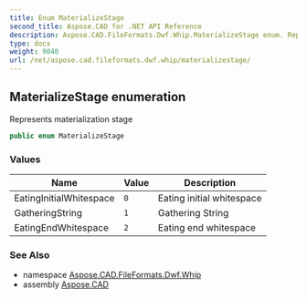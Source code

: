 ```yaml
---
title: Enum MaterializeStage
second_title: Aspose.CAD for .NET API Reference
description: Aspose.CAD.FileFormats.Dwf.Whip.MaterializeStage enum. Represents materialization stage
type: docs
weight: 9040
url: /net/aspose.cad.fileformats.dwf.whip/materializestage/
---
```

## MaterializeStage enumeration

Represents materialization stage

```csharp
public enum MaterializeStage
```

### Values

| Name | Value | Description |
| --- | --- | --- |
| EatingInitialWhitespace | `0` | Eating initial whitespace |
| GatheringString | `1` | Gathering String |
| EatingEndWhitespace | `2` | Eating end whitespace |

### See Also

* namespace [Aspose.CAD.FileFormats.Dwf.Whip](../../aspose.cad.fileformats.dwf.whip/)
* assembly [Aspose.CAD](../../)


